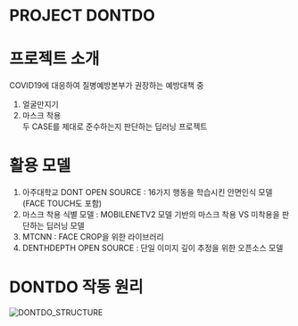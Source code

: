 PROJECT DONTDO
==================================
# 프로젝트 소개
COVID19에 대응하여 질병예방본부가 권장하는 예방대책 중
1) 얼굴만지기
2) 마스크 착용   
두 CASE를 제대로 준수하는지 판단하는 딥러닝 프로젝트

# 활용 모델
1) 아주대학교 DONT OPEN SOURCE : 16가지 행동을 학습시킨 안면인식 모델(FACE TOUCH도 포함)
2) 마스크 착용 식별 모델 : MOBILENETV2 모델 기반의 마스크 착용 VS 미착용을 판단하는 딥러닝 모델
3) MTCNN : FACE CROP을 위한 라이브러리
4) DENTHDEPTH OPEN SOURCE : 단일 이미지 깊이 추정을 위한 오픈소스 모델

# DONTDO 작동 원리
![DONTDO_STRUCTURE](https://user-images.githubusercontent.com/55820227/89745084-59af0200-daec-11ea-96e4-5c4787e78b66.JPG)
